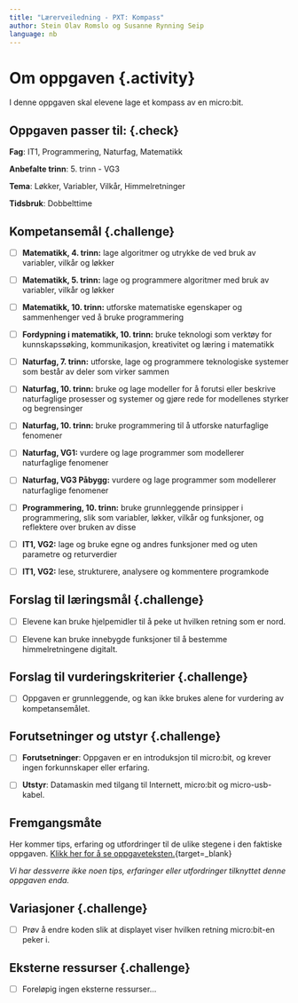 ```yaml
---
title: "Lærerveiledning - PXT: Kompass"
author: Stein Olav Romslo og Susanne Rynning Seip
language: nb
---
```



# Om oppgaven {.activity}

I denne oppgaven skal elevene lage et kompass av en micro:bit.

## Oppgaven passer til: {.check}

__Fag__: IT1, Programmering, Naturfag, Matematikk

__Anbefalte trinn__: 5. trinn - VG3

__Tema__: Løkker, Variabler, Vilkår, Himmelretninger

__Tidsbruk__: Dobbelttime

## Kompetansemål {.challenge}

- [ ] __Matematikk, 4. trinn:__ lage algoritmer og utrykke de ved bruk av variabler, vilkår og løkker

- [ ] __Matematikk, 5. trinn:__ lage og programmere algoritmer med bruk av variabler, vilkår og løkker

- [ ] __Matematikk, 10. trinn:__ utforske matematiske egenskaper og sammenhenger ved å bruke programmering

- [ ] __Fordypning i matematikk, 10. trinn:__ bruke teknologi som verktøy for kunnskapssøking, kommunikasjon, kreativitet og læring i matematikk

- [ ] __Naturfag, 7. trinn:__ utforske, lage og programmere teknologiske systemer som består av deler som virker sammen

- [ ] __Naturfag, 10. trinn:__ bruke og lage modeller for å forutsi eller beskrive naturfaglige prosesser og systemer og gjøre rede for modellenes styrker og begrensinger

- [ ] __Naturfag, 10. trinn:__ bruke programmering til å utforske naturfaglige fenomener

- [ ] __Naturfag, VG1:__ vurdere og lage programmer som modellerer naturfaglige fenomener

- [ ] __Naturfag, VG3 Påbygg:__ vurdere og lage programmer som modellerer naturfaglige fenomener

- [ ] __Programmering, 10. trinn:__ bruke grunnleggende prinsipper i programmering, slik som variabler, løkker, vilkår og funksjoner, og reflektere over bruken av disse

- [ ] __IT1, VG2:__ lage og bruke egne og andres funksjoner med og uten parametre og returverdier

- [ ] __IT1, VG2:__ lese, strukturere, analysere og kommentere programkode

## Forslag til læringsmål {.challenge}

- [ ] Elevene kan bruke hjelpemidler til å peke ut hvilken retning som er nord.

- [ ] Elevene kan bruke innebygde funksjoner til å bestemme himmelretningene
  digitalt.

## Forslag til vurderingskriterier {.challenge}

- [ ] Oppgaven er grunnleggende, og kan ikke brukes alene for vurdering av
  kompetansemålet.

## Forutsetninger og utstyr {.challenge}

- [ ] __Forutsetninger__: Oppgaven er en introduksjon til micro:bit, og krever
  ingen forkunnskaper eller erfaring.

- [ ] __Utstyr__: Datamaskin med tilgang til Internett, micro:bit og
  micro-usb-kabel.

## Fremgangsmåte

Her kommer tips, erfaring og utfordringer til de ulike stegene i den faktiske
oppgaven. [Klikk her for å se
oppgaveteksten.](../pxt_kompass/kompass.html){target=_blank}

_Vi har dessverre ikke noen tips, erfaringer eller utfordringer tilknyttet denne
oppgaven enda._

## Variasjoner {.challenge}

- [ ] Prøv å endre koden slik at displayet viser hvilken retning micro:bit-en
  peker i.

## Eksterne ressurser {.challenge}

- [ ] Foreløpig ingen eksterne ressurser...
